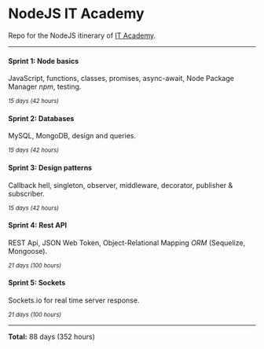 # NodeJS IT Academy

Repo for the NodeJS itinerary of [IT Academy](https://www.barcelonactiva.cat/es/itacademy).


___________________________

#### Sprint 1: Node basics

JavaScript, functions, classes, promises, async-await, Node Package Manager _npm_, testing.

<small>_15 days (42 hours)_</small>

#### Sprint 2: Databases

MySQL, MongoDB, design and queries.

<small>_15 days (42 hours)_</small>

#### Sprint 3: Design patterns

Callback hell, singleton, observer, middleware, decorator, publisher & subscriber.

<small>_15 days (42 hours)_</small>

#### Sprint 4: Rest API

REST Api, JSON Web Token, Object-Relational Mapping _ORM_ (Sequelize, Mongoose).

<small>_21 days (100 hours)_</small>

#### Sprint 5: Sockets

Sockets.io for real time server response.

<small>_21 days (100 hours)_</small>

___________________________

**Total:** 88 days (352 hours)